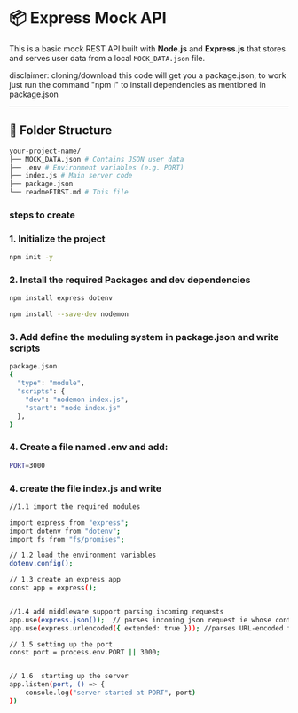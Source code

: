 # 📦 Express Mock API

This is a basic mock REST API built with **Node.js** and **Express.js** that stores and serves user data from a local `MOCK_DATA.json` file.

disclaimer: 
    cloning/download this code will get you a package.json, to work just run the command  "npm i" to install dependencies as mentioned in package.json

---

## 📁 Folder Structure
```bash
your-project-name/
├── MOCK_DATA.json # Contains JSON user data
├── .env # Environment variables (e.g. PORT)
├── index.js # Main server code
├── package.json
└── readmeFIRST.md # This file
```

### steps to create

### 1. Initialize the project

```bash
npm init -y
```

### 2. Install the required Packages and dev dependencies

```bash
npm install express dotenv

npm install --save-dev nodemon
```

### 3. Add define the moduling system in package.json and write scripts

```bash
package.json
{
  "type": "module",
  "scripts": {
    "dev": "nodemon index.js",
    "start": "node index.js"
  },
}
```

### 4. Create a file named .env and add:

```bash
PORT=3000
```

### 4. create the file index.js and write

```bash
//1.1 import the required modules

import express from "express";
import dotenv from "dotenv";
import fs from "fs/promises";

// 1.2 load the environment variables
dotenv.config();

// 1.3 create an express app
const app = express();


//1.4 add middleware support parsing incoming requests
app.use(express.json());  // parses incoming json request ie whose content-type in headers is set to 'application/json'
app.use(express.urlencoded({ extended: true })); //parses URL-encoded form data from HTML

// 1.5 setting up the port 
const port = process.env.PORT || 3000;


// 1.6  starting up the server
app.listen(port, () => {
    console.log("server started at PORT", port)
})

```
